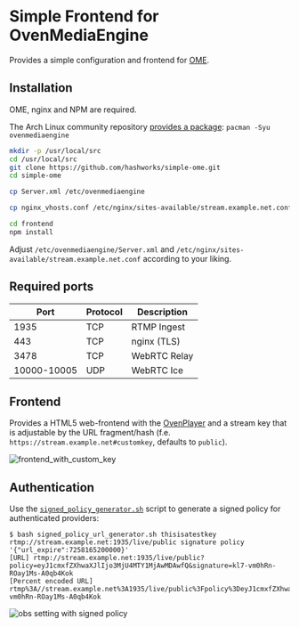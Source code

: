 # Simple Frontend for OvenMediaEngine

Provides a simple configuration and frontend for [OME](https://github.com/AirenSoft/OvenMediaEngine).

## Installation

OME, nginx and NPM are required.

The Arch Linux community repository [provides a package](https://archlinux.org/packages/community/x86_64/ovenmediaengine/): `pacman -Syu ovenmediaengine`

```bash
mkdir -p /usr/local/src
cd /usr/local/src
git clone https://github.com/hashworks/simple-ome.git
cd simple-ome

cp Server.xml /etc/ovenmediaengine

cp nginx_vhosts.conf /etc/nginx/sites-available/stream.example.net.conf

cd frontend
npm install
```

Adjust `/etc/ovenmediaengine/Server.xml` and `/etc/nginx/sites-available/stream.example.net.conf` according to your liking.

## Required ports

| Port        | Protocol | Description            |
| ----------- | -------- | ---------------------- |
| 1935        | TCP      | RTMP Ingest            |
| 443         | TCP      | nginx (TLS)            |
| 3478        | TCP      | WebRTC Relay           |
| 10000-10005 | UDP      | WebRTC Ice             |

## Frontend

Provides a HTML5 web-frontend with the [OvenPlayer](https://github.com/AirenSoft/OvenPlayer) and a stream key that is adjustable by the URL fragment/hash (f.e. `https://stream.example.net#customkey`, defaults to `public`).

![frontend_with_custom_key](.images/frontend_with_custom_key.png)

## Authentication

Use the [`signed_policy_generator.sh`](https://github.com/AirenSoft/OvenMediaEngine/blob/master/misc/signed_policy_url_generator.sh) script to generate a signed policy for authenticated providers:

```
$ bash signed_policy_url_generator.sh thisisatestkey rtmp://stream.example.net:1935/live/public signature policy '{"url_expire":7258165200000}'
[URL] rtmp://stream.example.net:1935/live/public?policy=eyJ1cmxfZXhwaXJlIjo3MjU4MTY1MjAwMDAwfQ&signature=kl7-vm0hRn-ROay1Ms-A0qb4Kok
[Percent encoded URL] rtmp%3A//stream.example.net%3A1935/live/public%3Fpolicy%3DeyJ1cmxfZXhwaXJlIjo3MjU4MTY1MjAwMDAwfQ%26signature%3Dkl7-vm0hRn-ROay1Ms-A0qb4Kok
```

![obs setting with signed policy](.images/obs_setting_with_signed_policy.png)
